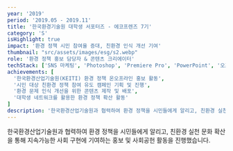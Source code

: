 ```yaml
---
year: '2019'
period: '2019.05 - 2019.11'
title: '한국환경기술원 대학생 서포터즈 - 에코프렌즈 7기'
category: 'S'
isHighlight: true
impact: '환경 정책 시민 참여율 증대, 친환경 인식 개선 기여'
thumbnail: "src/assets/images/esg/s2.webp"
role: '환경 정책 홍보 담당자 & 콘텐츠 크리에이터'
techStack: ['SNS 마케팅', 'Photoshop', 'Premiere Pro', 'PowerPoint', '오프라인 이벤트']
achievements: [
  '한국환경산업기술원(KEITI) 환경 정책 온오프라인 홍보 활동',
  '시민 대상 친환경 정책 참여 유도 캠페인 기획 및 진행',
  '환경 문제 인식 개선을 위한 콘텐츠 제작 및 배포',
  '대학생 네트워크를 활용한 환경 정책 확산 활동'
]
description: '한국환경산업기술원과 협력하여 환경 정책을 시민들에게 알리고, 친환경 실천 문화 확산을 통해 지속가능한 사회 구현에 기여하는 홍보 및 사회공헌 활동을 진행했습니다.'
---
```

한국환경산업기술원과 협력하여 환경 정책을 시민들에게 알리고, 친환경 실천 문화 확산을 통해 지속가능한 사회 구현에 기여하는 홍보 및 사회공헌 활동을 진행했습니다. 